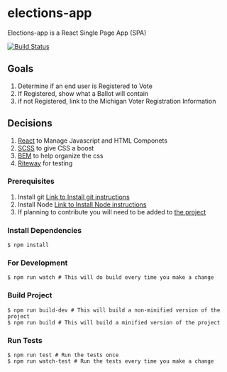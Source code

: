 # elections-app

Elections-app is a React Single Page App (SPA)

[![Build Status](https://travis-ci.org/citizenlabsgr/elections-app.svg?branch=master)](https://travis-ci.org/citizenlabsgr/elections-app)

## Goals
1. Determine if an end user is Registered to Vote
1. If Registered, show what a Ballot will contain
1. if not Registered, link to the Michigan Voter Registration Information

## Decisions
1. [React](https://reactjs.org/) to Manage Javascript and HTML Componets
1. [SCSS](https://sass-lang.com/) to give CSS a boost
1. [BEM](http://getbem.com/) to help organize the css
1. [Riteway](https://github.com/ericelliott/riteway) for testing

### Prerequisites

1. Install git [Link to Install git instructions](https://git-scm.com/book/en/v2/Getting-Started-Installing-Git)
1. Install Node [Link to Install Node instructions](https://nodejs.org)
1. If planning to contribute you will need to be added to [the project](https://github.com/citizenlabsgr/elections-app)

### Install Dependencies
```shell script
$ npm install
```

### For Development
```shell script
$ npm run watch # This will do build every time you make a change
```

### Build Project
```shell script
$ npm run build-dev # This will build a non-minified version of the project
$ npm run build # This will build a minified version of the project
```

### Run Tests
```shell script
$ npm run test # Run the tests once
$ npm run watch-test # Run the tests every time you make a change
```

